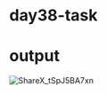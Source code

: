 # day38-task
# output
![ShareX_tSpJ5BA7xn](https://user-images.githubusercontent.com/91074732/146670055-4f20d01a-0ae8-4e4f-8a03-c66b08781afa.png)
